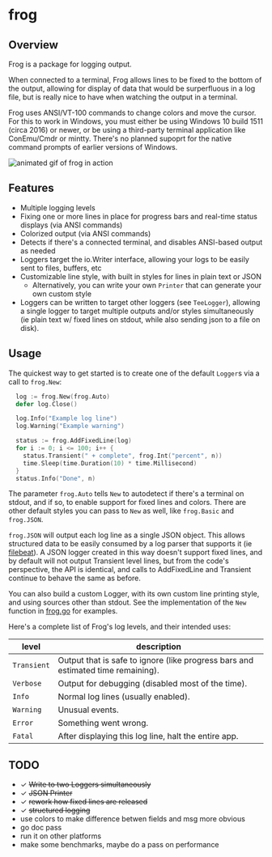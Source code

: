 # frog

## Overview

Frog is a package for logging output.

When connected to a terminal, Frog allows lines to be fixed to the bottom of the output, allowing for display of data that would be surperfluous in a log file, but is really nice to have when watching the output in a terminal.

Frog uses ANSI/VT-100 commands to change colors and move the cursor. For this to work in Windows, you must either be using Windows 10 build 1511 (circa 2016) or newer, or be using a third-party terminal application like ConEmu/Cmdr or mintty. There's no planned supoprt for the native command prompts of earlier versions of Windows.

![animated gif of frog in action](https://the.real.danbrakeley.com/github/frog-0.2.0-demo.gif)

## Features

- Multiple logging levels
- Fixing one or more lines in place for progress bars and real-time status displays (via ANSI commands)
- Colorized output (via ANSI commands)
- Detects if there's a connected terminal, and disables ANSI-based output as needed
- Loggers target the io.Writer interface, allowing your logs to be easily sent to files, buffers, etc
- Customizable line style, with built in styles for lines in plain text or JSON
  - Alternatively, you can write your own `Printer` that can generate your own custom style
- Loggers can be written to target other loggers (see `TeeLogger`), allowing a single logger to target multiple outputs and/or styles simultaneously (ie plain text w/ fixed lines on stdout, while also sending json to a file on disk).

## Usage

The quickest way to get started is to create one of the default `Logger`s via a call to `frog.New`:

```go
  log := frog.New(frog.Auto)
  defer log.Close()

  log.Info("Example log line")
  log.Warning("Example warning")

  status := frog.AddFixedLine(log)
  for i := 0; i <= 100; i++ {
    status.Transient(" + complete", frog.Int("percent", n))
    time.Sleep(time.Duration(10) * time.Millisecond)
  }
  status.Info("Done", n)
```

The parameter `frog.Auto` tells `New` to autodetect if there's a terminal on stdout, and if so, to enable support for fixed lines and colors. There are other default styles you can pass to `New` as well, like `frog.Basic` and `frog.JSON`.

`frog.JSON` will output each log line as a single JSON object. This allows structured data to be easily consumed by a log parser that supports it (ie [filebeat](https://www.elastic.co/products/beats/filebeat)). A JSON logger created in this way doesn't support fixed lines, and by default will not output Transient level lines, but from the code's perspective, the API is identical, and calls to AddFixedLine and Transient continue to behave the same as before.

You can also build a custom Logger, with its own custom line printing style, and using sources other than stdout. See the implementation of the `New` function in [frog.go](https://github.com/danbrakeley/frog/blob/master/frog.go#L40-L79) for examples.

Here's a complete list of Frog's log levels, and their intended uses:

level | description
--- | ---
`Transient` | Output that is safe to ignore (like progress bars and estimated time remaining).
`Verbose` | Output for debugging (disabled most of the time).
`Info` | Normal log lines (usually enabled).
`Warning` | Unusual events.
`Error` | Something went wrong.
`Fatal` | After displaying this log line, halt the entire app.

## TODO

- ✓ ~~Write to two Loggers simultaneously~~
- ✓ ~~JSON Printer~~
- ✓ ~~rework how fixed lines are released~~
- ✓ ~~structured logging~~
- use colors to make difference betwen fields and msg more obvious
- go doc pass
- run it on other platforms
- make some benchmarks, maybe do a pass on performance
